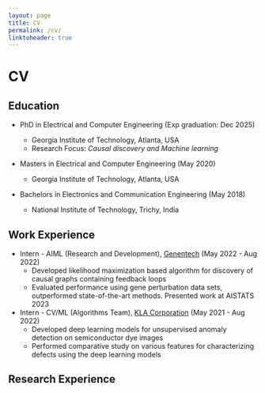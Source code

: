```yaml
---
layout: page
title: CV
permalink: /cv/
linktoheader: true
---
```


# CV

## Education
- PhD in Electrical and Computer Engineering (Exp graduation: Dec 2025)
  - Georgia Institute of Technology, Atlanta, USA
  - Research Focus: *Causal discovery and Machine learning*

- Masters in Electrical and Computer Engineering (May 2020)
  - Georgia Institute of Technology, Atlanta, USA

- Bachelors in Electronics and Communication Engineering (May 2018)
  - National Institute of Technology, Trichy, India
  
## Work Experience
- Intern - AIML (Research and Development), [Genentech](https://www.gene.com) (May 2022 - Aug 2022)
  - Developed likelihood maximization based algorithm for discovery of causal graphs containing feedback loops
  - Evaluated performance using gene perturbation data sets, outperformed state-of-the-art methods. Presented work at AISTATS 2023
- Intern - CV/ML (Algorithms Team), [KLA Corporation](https://www.kla.com) (May 2021 - Aug 2022)
  - Developed deep learning models for unsupervised anomaly detection on semiconductor dye images   
  - Performed comparative study on various features for characterizing defects using the deep learning models

## Research Experience 


